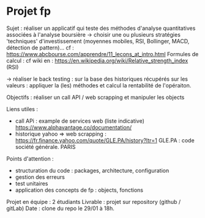 # Projet fp

Sujet : réaliser un applicatif qui teste des méthodes d'analyse quantitatives associées à l'analyse boursière
-> choisir une ou plusieurs stratégies 'techniques' d'investissement (moyennes mobiles, RSI, Bollinger, MACD, détection de pattern)...
cf : https://www.abcbourse.com/apprendre/11_lecons_at_intro.html
Formules de calcul : cf wiki en :
https://en.wikipedia.org/wiki/Relative_strength_index (RSI)

-> réaliser le back testing : 
sur la base des historiques récupérés sur les valeurs : appliquer la (les) méthodes et calcul la rentabilité de l'opéraiton.


Objectifs : réaliser un call API / web scrapping et manipuler les objects

Liens utiles :
- call APi : example de services web (liste indicative)
https://www.alphavantage.co/documentation/
- historique yahoo => web scrapping : 
https://fr.finance.yahoo.com/quote/GLE.PA/history?ltr=1
GLE.PA : code société générale. PARIS
 
Points d'attention :
 - structuration du code : packages, architecture, configuration
 - gestion des erreurs
 - test unitaires
 - application des concepts de fp : objects, fonctions


Projet en équipe : 2 étudiants
Livrable : projet sur repository (github / gitLab)
Date : clone du repo le 29/01 à 18h.
